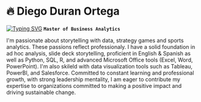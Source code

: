 # 🔥 Diego Duran Ortega 

[![Typing SVG](https://readme-typing-svg.demolab.com/?lines=Master+of+Business+Analytics;I+enjoy+coffee+and+tea;Let's+connect+on+LinkedIn)](https://git.io/typing-svg)
**`Master of Business Analytics`**

I'm passionate about storytelling with data, strategy games and sports analytics. These passions reflect professionaly. I have a solid foundation in ad 
hoc analysis, slide deck storytelling, proficient in English & Spanish as well as Python, SQL, R, and advanced Microsoft Office tools (Excel, Word, 
PowerPoint). I'm also skileld with data visualization tools such as Tableau, PowerBI, and Salesforce. Committed to constant learning and professional 
growth, with strong leadership mentality, I am eager to contribute my expertise to organizations committed to making a positive impact 
and driving sustainable change. 

<!--
**dduranortega/dduranortega** is a ✨ _special_ ✨ repository because its `README.md` (this file) appears on your GitHub profile.

Here are some ideas to get you started:

- 🔭 I’m currently working on ...
- 🌱 I’m currently learning ...
- 👯 I’m looking to collaborate on ...
- 🤔 I’m looking for help with ...
- 💬 Ask me about ...
- 📫 How to reach me: ...
- 😄 Pronouns: ...
- ⚡ Fun fact: ...
-->

